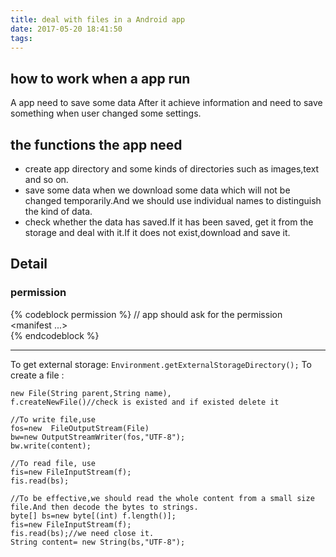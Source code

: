 ```yaml
---
title: deal with files in a Android app
date: 2017-05-20 18:41:50
tags:
---
```



## how to work when a app run

A app need to save some data After it achieve information and need to save something when user changed some settings.

## the functions the app need

* create app directory and some kinds of directories such as images,text and so on.
* save some data when we download some data which will not be changed temporarily.And we should use individual names to distinguish the kind of data.
* check whether the data has saved.If it has been saved, get it from the storage and deal with it.If it does not exist,download and save it.

## Detail

### permission
{% codeblock  permission %}
// app should ask for the permission
 <manifest ...>    
    <uses-permission android:name="android.permission.WRITE_EXTERNAL_STORAGE" /> 
    <uses-permission android:name="android.permission.READ_EXTERNAL_STORAGE" /> 
 </manifest> 
{% endcodeblock %}

***
To get external storage:  ```Environment.getExternalStorageDirectory();```
To create a file       :  
```
new File(String parent,String name), 
f.createNewFile()//check is existed and if existed delete it 
```

```
//To write file,use         
fos=new  FileOutputStream(File)
bw=new OutputStreamWriter(fos,"UTF-8");
bw.write(content);

//To read file, use         
fis=new FileInputStream(f);
fis.read(bs);

//To be effective,we should read the whole content from a small size file.And then decode the bytes to strings.
byte[] bs=new byte[(int) f.length()];
fis=new FileInputStream(f);
fis.read(bs);//we need close it.
String content= new String(bs,"UTF-8");
```